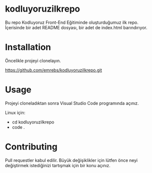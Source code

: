 # kodluyoruzilkrepo
Bu repo Kodluyoruz Front-End Eğitiminde oluşturduğumuz ilk repo. İçerisinde bir adet README dosyası, bir adet de index.html barındırıyor.
# Installation
Öncelikle projeyi clonelayın.

https://github.com/emrebs/kodluyoruzilkrepo.git
# Usage
Projeyi cloneladıktan sonra Visual Studio Code programında açınız.

Linux için:

* cd kodluyoruzilkrepo
* code .
# Contributing
Pull requestler kabul edilir. Büyük değişiklikler için lütfen önce neyi değiştirmek istediğinizi tartışmak için bir konu açınız.
